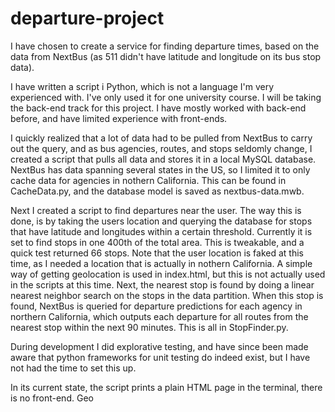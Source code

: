 # departure-project

I have chosen to create a service for finding departure times, based on the data from NextBus (as 511 didn't have latitude and longitude on its bus stop data).

I have written a script i Python, which is not a language I'm very experienced with. I've only used it for one university course. I will be taking the back-end track for this project. I have mostly worked with back-end before, and have limited experience with front-ends.

I quickly realized that a lot of data had to be pulled from NextBus to carry out the query, and as bus agencies, routes, and stops seldomly change, I created a script that pulls all data and stores it in a local MySQL database. NextBus has data spanning several states in the US, so I limited it to only cache data for agencies in nothern California. This can be found in CacheData.py, and the database model is saved as nextbus-data.mwb.

Next I created a script to find departures near the user. The way this is done, is by taking the users location and querying the database for stops that have latitude and longitudes within a certain threshold. Currently it is set to find stops in one 400th of the total area. This is tweakable, and a quick test returned 66 stops.
Note that the user location is faked at this time, as I needed a location that is actually in nothern California. A simple way of getting geolocation is used in index.html, but this is not actually used in the scripts at this time.
Next, the nearest stop is found by doing a linear nearest neighbor search on the stops in the data partition. When this stop is found, NextBus is queried for departure predictions for each agency in northern California, which outputs each departure for all routes from the nearest stop within the next 90 minutes.
This is all in StopFinder.py.

During development I did explorative testing, and have since been made aware that python frameworks for unit testing do indeed exist, but I have not had the time to set this up.

In its current state, the script prints a plain HTML page in the terminal, there is no front-end. Geo
